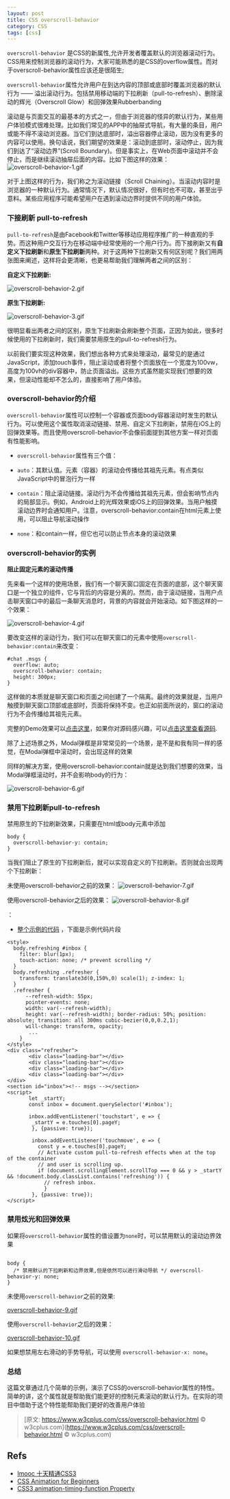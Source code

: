 ```yaml
---
layout: post
title: CSS overscroll-behavior
category: CSS
tags: [css]
---
```


`overscroll-behavior` 是CSS的新属性,允许开发者覆盖默认的浏览器滚动行为。CSS用来控制浏览器的滚动行为，大家可能熟悉的是CSS的overflow属性。而对于overscroll-behavior属性应该还是很陌生;

`overscroll-behavior`属性允许用户在到达内容的顶部或底部时覆盖浏览器的默认行为 —— 溢出滚动行为。包括禁用移动端的下拉刷新（pull-to-refresh）、删除滚动的辉光（Overscroll Glow）和回弹效果Rubberbanding

滚动是与页面交互的最基本的方式之一，但由于浏览器的怪异的默认行为，某些用户体验模式很难处理。比如我们常见的APP中的抽屉式导航，有大量的条目，用户或能不得不滚动浏览器。当它们到达底部时，溢出容器停止滚动，因为没有更多的内容可以使用。换句话说，我们期望的效果是：滚动到底部时，滚动停止，因为我们到达了“滚动边界”(Scroll Boundary)。但是事实上，在Web页面中滚动并不会停止，而是继续滚动抽屉后面的内容。比如下图这样的效果：
![overscroll-behavior-1.gif](../../../../assets/images/overscroll-behavior-1.gif)

对于上图这样的行为，我们称之为滚动链接（Scroll Chaining）。当滚动内容时是浏览器的一种默认行为。通常情况下，默认情况很好，但有时也不可取，甚至出乎意料。某些应用程序可能希望用户在遇到滚动边界时提供不同的用户体验。

### 下接刷新 pull-to-refresh

`pull-to-refresh`是由Facebook和Twitter等移动应用程序推广的一种直观的手势。而这种用户交互行为在移动端中经常使用的一个用户行为。而下接刷新又有**自定义下拉刷新**和**原生下拉刷新**两种。对于这两种下拉刷新又有何区别呢？我们用两张图来阐述，这样将会更清晰，也更易帮助我们理解两者之间的区别：

**自定义下拉刷新:**

![overscroll-behavior-2.gif](../../../../assets/images/overscroll-behavior-2.gif)





**原生下拉刷新:**

![overscroll-behavior-3.gif](../../../../assets/images/overscroll-behavior-3.gif)

很明显看出两者之间的区别，原生下拉刷新会刷新整个页面，正因为如此，很多时候使用的下拉刷新时，我们需要禁用原生的pull-to-refresh行为。

以前我们要实现这种效果，我们想出各种方式来处理滚动，最常见的是通过JavaScript，添加touch事件，阻止滚动或者将整个页面放在一个宽度为100vw，高度为100vh的div容器中，防止页面溢出。这些方式虽然能实现我们想要的效果，但滚动性能却不怎么的，直接影响了用户体验。

### overscroll-behavior的介绍

`overscroll-behavior`属性可以控制一个容器或页面body容器滚动时发生的默认行为。可以使用这个属性取消滚动链接、禁用、自定义下拉刷新，禁用在iOS上的回弹效果等。而且使用overscroll-behavior不会像前面提到其他方案一样对页面有性能影响。

* `overscroll-behavior`属性有三个值：

* `auto`：其默认值。元素（容器）的滚动会传播给其祖先元素。有点类似JavaScript中的冒泡行为一样

* `contain`：阻止滚动链接。滚动行为不会传播给其祖先元素，但会影响节点内的局部显示。例如，Android上的光辉效果或iOS上的回弹效果。当用户触摸滚动边界时会通知用户。注意，overscroll-behavior:contain在html元素上使用，可以阻止导航滚动操作

* `none`：和contain一样，但它也可以防止节点本身的滚动效果


### overscroll-behavior的实例

**阻止固定元素的滚动传播**

先来看一个这样的使用场景，我们有一个聊天窗口固定在页面的底部，这个聊天窗口是一个独立的组件，它与背后的内容是分离的。然而，由于滚动链接，当用户点击聊天窗口中的最后一条聊天消息时，背景的内容就会开始滚动。如下图这样的一个效果：

![overscroll-behavior-4.gif](../../../../assets/images/overscroll-behavior-4.gif)

要改变这样的滚动行为，我们可以在聊天窗口的元素中使用`overscroll-behavior:contain`来改变：

```
#chat .msgs { 
  overflow: auto; 
  overscroll-behavior: contain; 
  height: 300px; 
}
```

这样做的本质就是聊天窗口和页面之间创建了一个隔离。最终的效果就是，当用户触摸到聊天窗口顶部或底部时，页面将保持不变。也正如前面所说的，窗口的滚动行为不会传播给其祖先元素。

完整的Demo效果可以[点击这里](https://ebidel.github.io/demos/chatbox.html)，如果你对源码感兴趣，可以[点击这里查看源码](https://github.com/ebidel/demos/blob/master/chatbox.html).


除了上述场景之外，Modal弹框是非常常见的一个场景，是不是和我有同一样的感觉，在Modal弹框中滚动时，会出现这样的效果

同样的解决方案，使用overscroll-behavior:contain就是达到我们想要的效果，当Modal弹框滚动时，并不会影响body的行为：


![overscroll-behavior-6.gif](../../../../assets/images/overscroll-behavior-6.gif)

### 禁用下拉刷新pull-to-refresh

禁用原生的下拉刷新效果，只需要在html或body元素中添加
```
body { 
  overscroll-behavior-y: contain; 
}

```

当我们阻止了原生的下拉刷新后，就可以实现自定义的下拉刷新。否则就会出现两个下拉刷新：


未使用overscroll-behavior之前的效果：
![overscroll-behavior-7.gif](../../../../assets/images/overscroll-behavior-7.gif)

使用overscroll-behavior之后的效果：
![overscroll-behavior-8.gif](../../../../assets/images/overscroll-behavior-8.gif)

：
* [整个示例的代码](https://github.com/ebidel/demos/blob/master/chatbox.html) ，下面是示例代码片段

```
<style> 
  body.refreshing #inbox { 
    filter: blur(1px); 
    touch-action: none; /* prevent scrolling */ 
  } 
  body.refreshing .refresher { 
    transform: translate3d(0,150%,0) scale(1); z-index: 1; 
  } 
  .refresher { 
      --refresh-width: 55px; 
      pointer-events: none; 
      width: var(--refresh-width); 
      height: var(--refresh-width); border-radius: 50%; position: absolute; transition: all 300ms cubic-bezier(0,0,0.2,1); 
      will-change: transform, opacity;
       ... 
    } 
</style> 
<div class="refresher"> 
       <div class="loading-bar"></div> 
       <div class="loading-bar"></div> 
       <div class="loading-bar"></div> 
       <div class="loading-bar"></div> 
</div> 
<section id="inbox"><!-- msgs --></section> 
<script> 
       let _startY; 
       const inbox = document.querySelector('#inbox');

       inbox.addEventListener('touchstart', e => { 
        _startY = e.touches[0].pageY; 
        }, {passive: true}); 

        inbox.addEventListener('touchmove', e => {
          const y = e.touches[0].pageY; 
          // Activate custom pull-to-refresh effects when at the top of the container 
          // and user is scrolling up. 
          if (document.scrollingElement.scrollTop === 0 && y > _startY && !document.body.classList.contains('refreshing')) { 
            // refresh inbox. 
            } 
        }, {passive: true}); 
</script>

```

### 禁用炫光和回弹效果

如果将`overscroll-behavior`属性的值设置为`none`时，可以禁用默认的滚动边界效果

```

body { 
  /* 禁用默认的下拉刷新和边界效果,但是依然可以进行滑动导航 */ overscroll-behavior-y: none; 
}

```

未使用`overscroll-behavior`之前的效果:

[overscroll-behavior-9.gif](../../../../assets/images/overscroll-behavior-9.gif)

使用`overscroll-behavior`之后的效果：

[overscroll-behavior-10.gif](../../../../assets/images/overscroll-behavior-10.gif)


如果想禁用左右滑动的手势导航，可以使用 `overscroll-behavior-x: none`。

### 总结

这篇文章通过几个简单的示例，演示了CSS的overscroll-behavior属性的特性。简单的讲，这个属性就是帮助我们能更好的控制元素滚动的默认行为。在实际的项目中借助于这个特性能帮助我们更好的改善用户体验


> [原文: https://www.w3cplus.com/css/overscroll-behavior.html © w3cplus.com](https://www.w3cplus.com/css/overscroll-behavior.html © w3cplus.com)

## Refs

* [Imooc 十天精通CSS3](http://www.imooc.com/learn/33)
* [CSS Animation for Beginners](https://robots.thoughtbot.com/css-animation-for-beginners#animation-iteration-count)
* [CSS3 animation-timing-function Property](http://www.w3schools.com/cssref/css3_pr_animation-timing-function.asp)